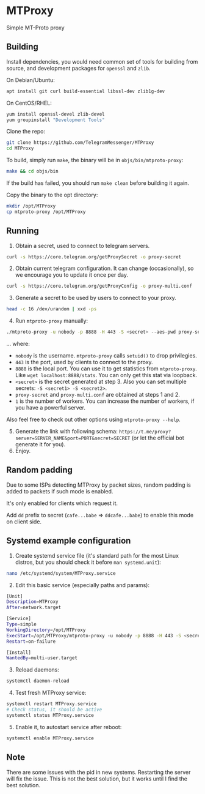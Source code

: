 # MTProxy

Simple MT-Proto proxy

## Building

Install dependencies, you would need common set of tools for building from source, and development packages for `openssl` and `zlib`.

On Debian/Ubuntu:

```bash
apt install git curl build-essential libssl-dev zlib1g-dev
```

On CentOS/RHEL:

```bash
yum install openssl-devel zlib-devel
yum groupinstall "Development Tools"
```

Clone the repo:

```bash
git clone https://github.com/TelegramMessenger/MTProxy
cd MTProxy
```

To build, simply run `make`, the binary will be in `objs/bin/mtproto-proxy`:

```bash
make && cd objs/bin
```

If the build has failed, you should run `make clean` before building it again.

Copy the binary to the opt directory:

```bash
mkdir /opt/MTProxy
cp mtproto-proxy /opt/MTProxy
```

## Running
1. Obtain a secret, used to connect to telegram servers.
```bash
curl -s https://core.telegram.org/getProxySecret -o proxy-secret
```
2. Obtain current telegram configuration. It can change (occasionally), so we encourage you to update it once per day.
```bash
curl -s https://core.telegram.org/getProxyConfig -o proxy-multi.conf
```
3. Generate a secret to be used by users to connect to your proxy.
```bash
head -c 16 /dev/urandom | xxd -ps
```
4. Run `mtproto-proxy` manually:
```bash
./mtproto-proxy -u nobody -p 8888 -H 443 -S <secret> --aes-pwd proxy-secret proxy-multi.conf -M 1 --http-stats
```
... where:
- `nobody` is the username. `mtproto-proxy` calls `setuid()` to drop privilegies.
- `443` is the port, used by clients to connect to the proxy.
- `8888` is the local port. You can use it to get statistics from `mtproto-proxy`. Like `wget localhost:8888/stats`. You can only get this stat via loopback.
- `<secret>` is the secret generated at step 3. Also you can set multiple secrets: `-S <secret1> -S <secret2>`.
- `proxy-secret` and `proxy-multi.conf` are obtained at steps 1 and 2.
- `1` is the number of workers. You can increase the number of workers, if you have a powerful server.

Also feel free to check out other options using `mtproto-proxy --help`.

5. Generate the link with following schema: `https://t.me/proxy?server=SERVER_NAME&port=PORT&secret=SECRET` (or let the official bot generate it for you).
6. Enjoy.

## Random padding

Due to some ISPs detecting MTProxy by packet sizes, random padding is
added to packets if such mode is enabled.

It's only enabled for clients which request it.

Add `dd` prefix to secret (`cafe...babe` => `ddcafe...babe`) to enable
this mode on client side.

## Systemd example configuration

1. Create systemd service file (it's standard path for the most Linux distros, but you should check it before `man systemd.unit`):
```bash
nano /etc/systemd/system/MTProxy.service
```
2. Edit this basic service (especially paths and params):
```bash
[Unit]
Description=MTProxy
After=network.target

[Service]
Type=simple
WorkingDirectory=/opt/MTProxy
ExecStart=/opt/MTProxy/mtproto-proxy -u nobody -p 8888 -H 443 -S <secret> --aes-pwd proxy-secret proxy-multi.conf -M 1 --http-stats
Restart=on-failure

[Install]
WantedBy=multi-user.target
```
3. Reload daemons:
```bash
systemctl daemon-reload
```
4. Test fresh MTProxy service:
```bash
systemctl restart MTProxy.service
# Check status, it should be active
systemctl status MTProxy.service
```
5. Enable it, to autostart service after reboot:
```bash
systemctl enable MTProxy.service
```

## Note

There are some issues with the pid in new systems. Restarting the server will fix the issue.
This is not the best solution, but it works until I find the best solution.
